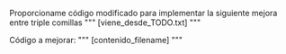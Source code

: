 Proporcioname código modificado para implementar la siguiente mejora entre triple comillas 
"""
[viene_desde_TODO.txt]
"""

Código a mejorar:
"""
[contenido_filename]
"""